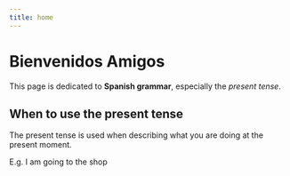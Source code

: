 ```yaml
---
title: home
---
```


<h1>Bienvenidos Amigos</h1>
  <p>This page is dedicated to <strong>Spanish grammar</strong>, especially the <em>present tense</em>.</p>

<h2>When to use the present tense</h2>
  <p>The present tense is used when describing what you are doing at the present moment.</p>
  <p>E.g. I am going to the shop</p>
  
  
  

